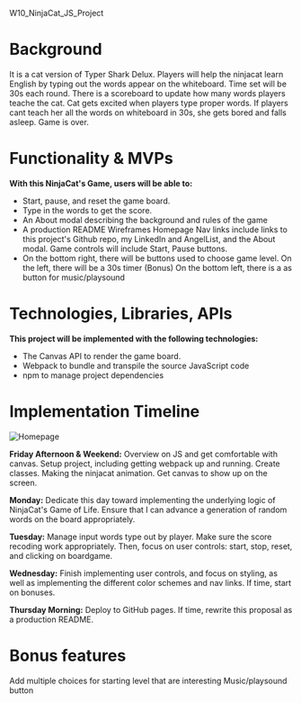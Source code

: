 W10_NinjaCat_JS_Project

# Background

It is a cat version of Typer Shark Delux. Players will help the ninjacat learn English by typing out the words appear on the whiteboard. Time set will be 30s each round. There is a scoreboard to update how many words players teache the cat. Cat gets excited when players type proper words. If players cant teach her all the words on whiteboard in 30s, she gets bored and falls asleep. Game is over.

# Functionality & MVPs

**With this NinjaCat's Game, users will be able to:**

* Start, pause, and reset the game board.
*  Type in the words to get the score.
* An About modal describing the background and rules of the game 
* A production README Wireframes Homepage Nav links include links to this project's Github repo, my LinkedIn and AngelList, and the About modal. Game controls will include Start, Pause buttons. 
* On the bottom right, there will be buttons used to choose game level. On the left, there will be a 30s timer (Bonus) On the bottom left, there is a as button for music/playsound

# Technologies, Libraries, APIs

**This project will be implemented with the following technologies:**

* The Canvas API to render the game board.
* Webpack to bundle and transpile the source JavaScript code 
* npm to manage project dependencies

# Implementation Timeline
![Homepage](https://user-images.githubusercontent.com/73726226/136612844-06202beb-a9a1-447b-b901-18a357e9a103.png)

**Friday Afternoon & Weekend:** 
Overview on JS and get comfortable with canvas. 
Setup project, including getting webpack up and running. 
Create classes. 
Making the ninjacat animation. 
Get canvas to show up on the screen.

**Monday:** Dedicate this day toward implementing the underlying logic of NinjaCat's Game of Life. Ensure that I can advance a generation of random words on the board appropriately.

**Tuesday:** Manage input words type out by player. Make sure the score recoding work appropriately. Then, focus on user controls: start, stop, reset, and clicking on boardgame.

**Wednesday:** Finish implementing user controls, and focus on styling, as well as implementing the different color schemes and nav links. If time, start on bonuses.

**Thursday Morning:** Deploy to GitHub pages. If time, rewrite this proposal as a production README.

# Bonus features

Add multiple choices for starting level that are interesting Music/playsound button
